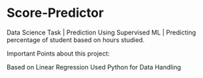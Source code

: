 # Score-Predictor
Data Science Task | Prediction Using Supervised ML | Predicting percentage of student based on hours studied.

Important Points about this project:

Based on Linear Regression
Used Python for Data Handling
